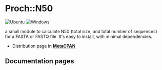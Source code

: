 

# Proch::N50

[![Ubuntu](https://github.com/telatin/proch-n50/actions/workflows/ubuntu.yaml/badge.svg)](https://github.com/telatin/proch-n50/actions/workflows/ubuntu.yaml)
[![Windows](https://github.com/telatin/proch-n50/actions/workflows/windows.yml/badge.svg)](https://github.com/telatin/proch-n50/actions/workflows/windows.yml)

a small module to calculate N50 (total size, and total number of sequences) for a FASTA or FASTQ file. It's easy to install, with minimal dependencies.

 * Distribution page in **[MetaCPAN](https://metacpan.org/pod/Proch::N50)**

## Documentation pages

